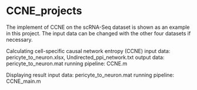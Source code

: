 # CCNE_projects
The implement of CCNE on the scRNA-Seq dataset is shown as an example in this project. 
The input data can be changed with the other four datasets if necessary.

Calculating cell-specific causal network entropy (CCNE)
input data: pericyte_to_neuron.xlsx, Undirected_ppi_network.txt
output data: pericyte_to_neuron.mat
running pipeline: CCNE.m

Displaying result
input data: pericyte_to_neuron.mat
running pipeline: CCNE_main.m
